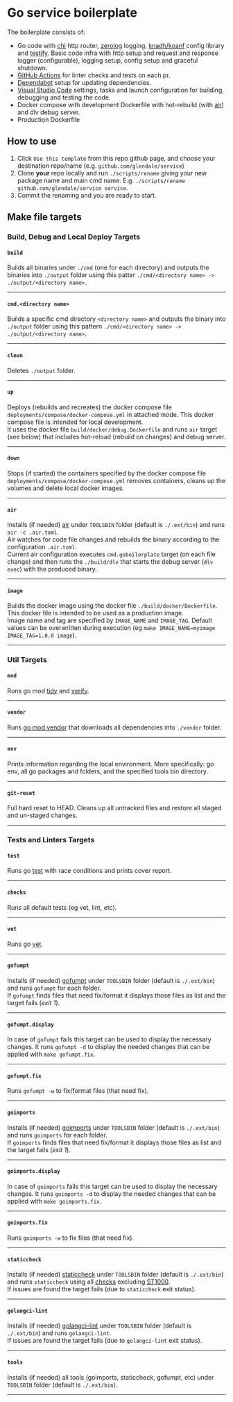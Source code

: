 # Go service boilerplate

The boilerplate consists of:
* Go code with [chi](https://github.com/go-chi/chi) http router, [zerolog](https://github.com/rs/zerolog) logging, [knadh/koanf](github.com/knadh/koanf) config library and [testify](github.com/stretchr/testify). Basic code infra with http setup and request and response logger (configurable), logging setup, config setup and graceful shutdown.
* [GitHub Actions](https://github.com/features/actions) for linter checks and tests on each pr.
* [Dependabot](https://docs.github.com/en/code-security/dependabot/dependabot-security-updates/configuring-dependabot-security-updates) setup for updating dependencies.
* [Visual Studio Code](https://code.visualstudio.com/) settings, tasks and launch configuration for building, debugging and testing the code.
* Docker compose with development Dockerfile with hot-rebuild (with [air](https://github.com/cosmtrek/air)) and dlv debug server.
* Production Dockerfile



## How to use
1. Click `Use this template` from this repo github page, and choose your destination repo/name (e.g. `github.com/glendale/service`)
2. Clone **your** repo locally and run `./scripts/rename` giving your new package name and main cmd name. E.g. `./scripts/rename github.com/glendale/service service`.
3. Commit the renaming and you are ready to start.



## Make file targets


### Build, Debug and Local Deploy Targets

#### `build`
Builds all binaries under `./cmd` (one for each directory) and outputs the binaries into `./output` folder using this patter `./cmd/<directory name> -> ./output/<directory name>`.
___

#### `cmd.<directory name>`
Builds a specific cmd directory `<directory name>` and outputs the binary into `./output` folder using this pattern `./cmd/<directory name> -> ./output/<directory name>`.
___

#### `clean`
Deletes `./output` folder.
___

#### `up`
Deploys (rebuilds and recreates) the docker compose file `deployments/compose/docker-compose.yml` in attached mode. This docker compose file is intended for local development.<br>
It uses the docker file `build/docker/debug.Dockerfile` and runs `air` target (see below) that includes hot-reload (rebuild on changes) and debug server.
___

#### `down`
Stops (if started) the containers specified by the docker compose file `deployments/compose/docker-compose.yml` removes containers, cleans up the volumes and delete local docker images.
___

#### `air`
Installs (if needed) [air](https://github.com/cosmtrek/air) under `TOOLSBIN` folder (default is `./.ext/bin`) and runs `air -c .air.toml`. <br>
Air watches for code file changes and rebuilds the binary according to the configuration `.air.toml`. <br>
Current air configuration executes `cmd.goboilerplate` target (on each file change) and then runs the `./build/dlv` that starts the debug server (`dlv exec`) with the produced binary.
___

#### `image`
Builds the docker image using the docker file `./build/docker/Dockerfile`. <br>
This docker file is intended to be used as a production image. <br>
Image name and tag are specified by `IMAGE_NAME` and `IMAGE_TAG`. Default values can be overwritten during execution (eg `make IMAGE_NAME=myimage IMAGE_TAG=1.0.0 image`).
___


### Util Targets

#### `mod`
Runs go mod [tidy](https://go.dev/ref/mod#go-mod-tidy) and [verify](https://go.dev/ref/mod#go-mod-verify).
___

#### `vendor`
Runs [go mod vendor](https://go.dev/ref/mod#go-mod-vendor) that downloads all dependencies into `./vendor` folder.
___

#### `env`
Prints information regarding the local environment. More specifically: go env, all go packages and folders, and the specified tools bin directory.
___

#### `git-reset`
Full hard reset to HEAD. Cleans up all untracked files and restore all staged and un-staged changes.
___


### Tests and Linters Targets

#### `test`
Runs go [test](https://pkg.go.dev/cmd/go/internal/test) with race conditions and prints cover report.
___

#### `checks`
Runs all default tests (eg vet, lint, etc).
___

#### `vet`
Runs go [vet](https://pkg.go.dev/cmd/vet).
___

#### `gofumpt`
Installs (if needed) [gofumpt](https://github.com/mvdan/gofumpt) under `TOOLSBIN` folder (default is `./.ext/bin`) and runs `gofumpt` for each folder. <br>
If `gofumpt` finds files that need fix/format it displays those files as list and the target fails (_exit 1_).
___

#### `gofumpt.display`
In case of `gofumpt` fails this target can be used to display the necessary changes. It runs `gofumpt -d` to display the needed changes that can be applied with `make gofumpt.fix`.
___

#### `gofumpt.fix`
Runs `gofumpt -w` to fix/format files (that need fix).
___

#### `goimports`
Installs (if needed) [goimports](https://pkg.go.dev/golang.org/x/tools/cmd/goimports) under `TOOLSBIN` folder (default is `./.ext/bin`) and runs `goimports` for each folder. <br>
If `goimports` finds files that need fix/format it displays those files as list and the target fails (_exit 1_).
___

#### `goimports.display`
In case of `goimports` fails this target can be used to display the necessary changes. It runs `goimports -d` to display the needed changes that can be applied with `make goimports.fix`.
___

#### `goimports.fix`
Runs `goimports -w` to fix files (that need fix).
___

#### `staticcheck`
Installs (if needed) [staticcheck](https://staticcheck.io/) under `TOOLSBIN` folder (default is `./.ext/bin`) and runs `staticcheck` using all [checks](https://staticcheck.io/docs/checks) excluding [ST1000](https://staticcheck.io/docs/checks/#ST1000). <br>
If issues are found the target fails (due to `staticcheck` exit status).
___

#### `golangci-lint`
Installs (if needed) [golangci-lint](https://golangci-lint.run/) under `TOOLSBIN` folder (default is `./.ext/bin`) and runs `golangci-lint`. <br>
If issues are found the target fails (due to `golangci-lint` exit status).
___

#### `tools`
Installs (if needed) all tools (goimports, staticcheck, gofumpt, etc) under `TOOLSBIN` folder (default is `./.ext/bin`).
___
